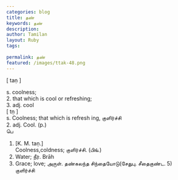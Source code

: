 ```yaml
---
categories: blog
title: தண்
keywords: தண்
description: 
author: Tamilan
layout: Ruby
tags: 
 
permalink: தண்
featured: /images/ttak-48.png
---
```

  
[ taṇ ]  
  
s. coolness;  
2. that which is cool or refreshing;  
3. adj. cool  
[ tṇ ]  
s. Coolness; that which is refresh ing, குளிர்ச்சி  
2. adj. Cool. (p.)  
பெ  
1. [K. M. taṇ.]  
Coolness,coldness; குளிர்ச்சி. (பிங்.)  
2. Water; நீர். Brāh  
3. Grace; love; அருள். தண்கலந்த சிந்தையோடு(சேதுபு. சீதைகுண்ட. 5)  
குளிர்ச்சி